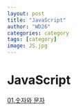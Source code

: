 ```yaml
---
layout: post
title: "JavaScript"
author: "WD26"
categories: category
tags: [category]
image: JS.jpg
---
```


# JavaScript
[01.숫자와 문자](https://wd26.github.io/posts/JavaScript-01.%EC%88%AB%EC%9E%90%EC%99%80-%EB%AC%B8%EC%9E%90.html)
